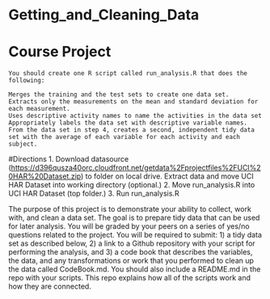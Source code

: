 # Getting_and_Cleaning_Data
# Course Project

	You should create one R script called run_analysis.R that does the following:

	Merges the training and the test sets to create one data set.
	Extracts only the measurements on the mean and standard deviation for each measurement. 
	Uses descriptive activity names to name the activities in the data set
	Appropriately labels the data set with descriptive variable names. 
	From the data set in step 4, creates a second, independent tidy data set with the average of each variable for each activity and each subject.

#Directions
	1. Download datasource (https://d396qusza40orc.cloudfront.net/getdata%2Fprojectfiles%2FUCI%20HAR%20Dataset.zip) to folder on local drive. Extract data and move UCI HAR Dataset into working directory (optional.) 
	2. Move run_analysis.R into UCI HAR Dataset (top folder.)
	3. Run run_analysis.R

The purpose of this project is to demonstrate your ability to collect, work with, and clean a data set. The goal is to prepare tidy data that can be used for later analysis. You will be graded by your peers on a series of yes/no questions related to the project. You will be required to submit: 1) a tidy data set as described below, 2) a link to a Github repository with your script for performing the analysis, and 3) a code book that describes the variables, the data, and any transformations or work that you performed to clean up the data called CodeBook.md. You should also include a README.md in the repo with your scripts. This repo explains how all of the scripts work and how they are connected.  
